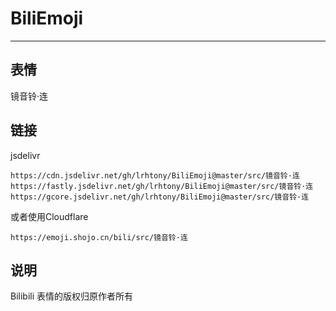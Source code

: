 # BiliEmoji
---
## 表情
镜音铃·连
## 链接
jsdelivr
```
https://cdn.jsdelivr.net/gh/lrhtony/BiliEmoji@master/src/镜音铃·连
https://fastly.jsdelivr.net/gh/lrhtony/BiliEmoji@master/src/镜音铃·连
https://gcore.jsdelivr.net/gh/lrhtony/BiliEmoji@master/src/镜音铃·连
```
或者使用Cloudflare
```
https://emoji.shojo.cn/bili/src/镜音铃·连
```
## 说明
Bilibili 表情的版权归原作者所有
